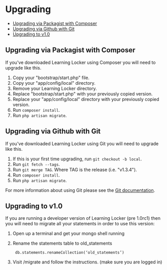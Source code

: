 ---
---

# Upgrading

- [Upgrading via Packagist with Composer](upgrading-via-packagist-with-composer)
- [Upgrading via Github with Git](upgrading-via-github-with-git)
- [Upgrading to v1.0](upgrading-to-v10)

## Upgrading via Packagist with Composer
If you've downloaded Learning Locker using Composer you will need to upgrade like this.

1. Copy your "bootstrap/start.php" file.
2. Copy your "app/config/local" directory.
3. Remove your Learning Locker directory.
4. Replace "bootstrap/start.php" with your previously copied version.
5. Replace your "app/config/local" directory with your previously copied version.
6. Run `composer install`.
7. Run `php artisan migrate`.

## Upgrading via Github with Git
If you've downloaded Learning Locker using Git you will need to upgrade like this.

1. If this is your first time upgrading, run `git checkout -b local`.
2. Run `git fetch --tags`.
3. Run `git merge TAG`. Where TAG is the release (i.e. "v1.3.4").
4. Run `composer install`.
5. Run `php artisan migrate`.

For more information about using Git please see the [Git documentation](http://git-scm.com/).

## Upgrading to v1.0
If you are running a developer version of Learning Locker (pre 1.0rc1) then you will need to migrate all your statements in order to use this version:

1. Open up a terminal and get your mongo shell running
2. Rename the statements table to old_statements

        db.statements.renameCollection(‘old_statements’)

3. Visit /migrate and follow the instructions. (make sure you are logged in)
